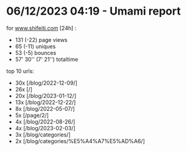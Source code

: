 # 06/12/2023 04:19 - Umami report
for www.shifeiti.com [24h] :

 - 131 (-22) page views
 - 65 (-11) uniques
 - 53 (-5) bounces
 - 57' 30'' (7' 21'') totaltime


top 10 urls:
 - 30x [/blog/2022-12-09/]
 - 26x [/]
 - 20x [/blog/2023-01-12/]
 - 13x [/blog/2022-12-22/]
 - 8x [/blog/2022-05-07/]
 - 5x [/page/2/]
 - 4x [/blog/2022-08-26/]
 - 4x [/blog/2023-02-03/]
 - 3x [/blog/categories/]
 - 2x [/blog/categories/%E5%A4%A7%E5%AD%A6/]


